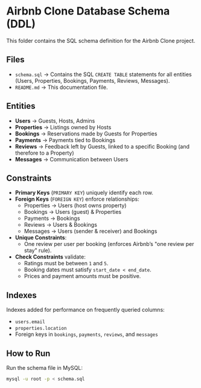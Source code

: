 # Airbnb Clone Database Schema (DDL)

This folder contains the SQL schema definition for the Airbnb Clone project.

## Files
- `schema.sql` → Contains the SQL `CREATE TABLE` statements for all entities (Users, Properties, Bookings, Payments, Reviews, Messages).
- `README.md` → This documentation file.

## Entities
- **Users** → Guests, Hosts, Admins
- **Properties** → Listings owned by Hosts
- **Bookings** → Reservations made by Guests for Properties
- **Payments** → Payments tied to Bookings
- **Reviews** → Feedback left by Guests, linked to a specific Booking (and therefore to a Property)
- **Messages** → Communication between Users 

## Constraints
- **Primary Keys** (`PRIMARY KEY`) uniquely identify each row.  
- **Foreign Keys** (`FOREIGN KEY`) enforce relationships:
  - Properties → Users (host owns property)
  - Bookings → Users (guest) & Properties
  - Payments → Bookings
  - Reviews → Users & Bookings
  - Messages → Users (sender & receiver) and Bookings
- **Unique Constraints**:
  - One review per user per booking (enforces Airbnb’s "one review per stay" rule).
- **Check Constraints** validate:
  - Ratings must be between `1` and `5`.
  - Booking dates must satisfy `start_date < end_date`.
  - Prices and payment amounts must be positive.

## Indexes
Indexes added for performance on frequently queried columns:
- `users.email`
- `properties.location`
- Foreign keys in `bookings`, `payments`, `reviews`, and `messages`

## How to Run
Run the schema file in MySQL:
```bash
mysql -u root -p < schema.sql
